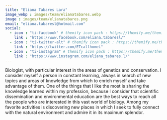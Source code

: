 ```yaml
---
title: "Eliana Tabares Lara"
image_webp : images/team/elianatabares.webp
image : images/team/elianatabares.png
email: "eliana.tabaresl@hotmail.com"
social:
  - icon : "ti-facebook" # themify icon pack : https://themify.me/themify-icons
    link : "https://www.facebook.com/eliana.tabaresl/"
  - icon : "ti-twitter-alt" # themify icon pack : https://themify.me/themify-icons
    link : "https://twitter.com/ETcallhomeL"
  - icon : "ti-instagram" # themify icon pack : https://themify.me/themify-icons
    link : "https://www.instagram.com/eliana_tabares.l/"
---
```


Biologist, with particular interest in the areas of genetics and conservation. I consider myself a person in constant learning, always in search of new topics and areas of knowledge from which to enrich myself and take advantage of them. One of the things that I like the most is sharing the knowledge learned within my profession, because I consider that scientific dissemination and environmental education are the best ways to reach all the people who are interested in this vast world of biology. Among my favorite activities is discovering new places in which I seek to fully connect with the natural environment and admire it in its maximum splendor.